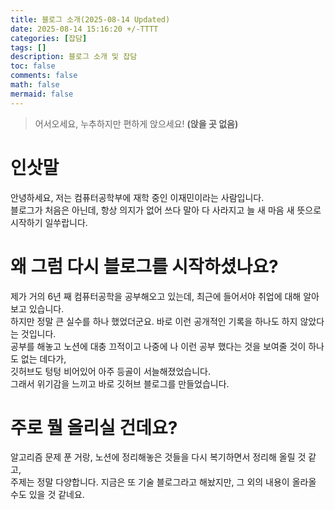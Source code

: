 ```yaml
---
title: 블로그 소개(2025-08-14 Updated)
date: 2025-08-14 15:16:20 +/-TTTT
categories: [잡담]
tags: []
description: 블로그 소개 및 잡담
toc: false
comments: false
math: false
mermaid: false
---
```


> 어서오세요, 누추하지만 편하게 앉으세요! **(앉을 곳 없음)**

# 인삿말
안녕하세요, 저는 컴퓨터공학부에 재학 중인 이재민이라는 사람입니다.   
블로그가 처음은 아닌데, 항상 의지가 없어 쓰다 말아 다 사라지고 늘 새 마음 새 뜻으로 시작하기 일쑤랍니다.

# 왜 그럼 다시 블로그를 시작하셨나요?
제가 거의 6년 째 컴퓨터공학을 공부해오고 있는데, 최근에 들어서야 취업에 대해 알아보고 있습니다.   
하지만 정말 큰 실수를 하나 했었더군요. 바로 이런 공개적인 기록을 하나도 하지 않았다는 것입니다.   
공부를 해놓고 노션에 대충 끄적이고 나중에 나 이런 공부 했다는 것을 보여줄 것이 하나도 없는 데다가,   
깃허브도 텅텅 비어있어 아주 등골이 서늘해졌었습니다.   
그래서 위기감을 느끼고 바로 깃허브 블로그를 만들었습니다.

# 주로 뭘 올리실 건데요?
알고리즘 문제 푼 거랑, 노션에 정리해놓은 것들을 다시 복기하면서 정리해 올릴 것 같고,   
주제는 정말 다양합니다. 지금은 또 기술 블로그라고 해놨지만, 그 외의 내용이 올라올 수도 있을 것 같네요.

